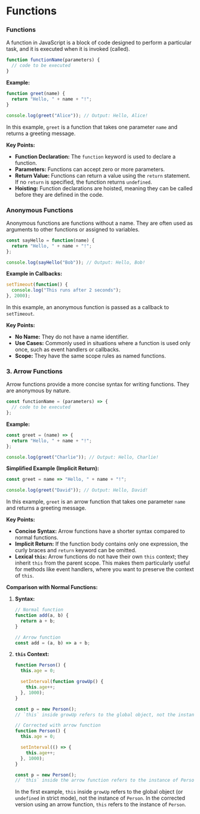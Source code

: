 # Functions

### Functions

A function in JavaScript is a block of code designed to perform a particular task, and it is executed when it is invoked (called).

```jsx
function functionName(parameters) {
  // code to be executed
}

```

**Example:**

```jsx
function greet(name) {
  return "Hello, " + name + "!";
}

console.log(greet("Alice")); // Output: Hello, Alice!

```

In this example, `greet` is a function that takes one parameter `name` and returns a greeting message.

**Key Points:**

- **Function Declaration:** The `function` keyword is used to declare a function.
- **Parameters:** Functions can accept zero or more parameters.
- **Return Value:** Functions can return a value using the `return` statement. If no `return` is specified, the function returns `undefined`.
- **Hoisting:** Function declarations are hoisted, meaning they can be called before they are defined in the code.

### Anonymous Functions

Anonymous functions are functions without a name. They are often used as arguments to other functions or assigned to variables.

```jsx
const sayHello = function(name) {
  return "Hello, " + name + "!";
};

console.log(sayHello("Bob")); // Output: Hello, Bob!

```

**Example in Callbacks:**

```jsx
setTimeout(function() {
  console.log("This runs after 2 seconds");
}, 2000);

```

In this example, an anonymous function is passed as a callback to `setTimeout`.

**Key Points:**

- **No Name:** They do not have a name identifier.
- **Use Cases:** Commonly used in situations where a function is used only once, such as event handlers or callbacks.
- **Scope:** They have the same scope rules as named functions.

### 3. Arrow Functions

Arrow functions provide a more concise syntax for writing functions. They are anonymous by nature.

```jsx
const functionName = (parameters) => {
  // code to be executed
};

```

**Example:**

```jsx
const greet = (name) => {
  return "Hello, " + name + "!";
};

console.log(greet("Charlie")); // Output: Hello, Charlie!

```

**Simplified Example (Implicit Return):**

```jsx
const greet = name => "Hello, " + name + "!";

console.log(greet("David")); // Output: Hello, David!

```

In this example, `greet` is an arrow function that takes one parameter `name` and returns a greeting message.

**Key Points:**

- **Concise Syntax:** Arrow functions have a shorter syntax compared to normal functions.
- **Implicit Return:** If the function body contains only one expression, the curly braces and `return` keyword can be omitted.
- **Lexical `this`:** Arrow functions do not have their own `this` context; they inherit `this` from the parent scope. This makes them particularly useful for methods like event handlers, where you want to preserve the context of `this`.

**Comparison with Normal Functions:**

1. **Syntax:**
    
    ```jsx
    // Normal function
    function add(a, b) {
      return a + b;
    }
    
    // Arrow function
    const add = (a, b) => a + b;
    
    ```
    
2. **`this` Context:**
    
    ```jsx
    function Person() {
      this.age = 0;
    
      setInterval(function growUp() {
        this.age++;
      }, 1000);
    }
    
    const p = new Person();
    // `this` inside growUp refers to the global object, not the instance of Person
    
    // Corrected with arrow function
    function Person() {
      this.age = 0;
    
      setInterval(() => {
        this.age++;
      }, 1000);
    }
    
    const p = new Person();
    // `this` inside the arrow function refers to the instance of Person
    
    ```
    
    In the first example, `this` inside `growUp` refers to the global object (or `undefined` in strict mode), not the instance of `Person`. In the corrected version using an arrow function, `this` refers to the instance of `Person`.